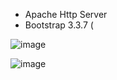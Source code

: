 - Apache Http Server
- Bootstrap 3.3.7 (


![image](https://github.com/user-attachments/assets/9c11fd20-49cc-446b-b4bc-bb0754656f97)


![image](https://github.com/user-attachments/assets/607b386f-3f9d-4799-9eba-c4542e635f0a)

